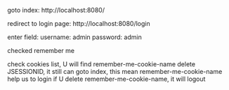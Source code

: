 goto index:
http://localhost:8080/

redirect to login page:
http://localhost:8080/login

enter field:
username: admin
password: admin

checked remember me

check cookies list, U will find remember-me-cookie-name
delete JSESSIONID, it still can goto index, this mean remember-me-cookie-name help us to login
if U delete remember-me-cookie-name, it will logout
